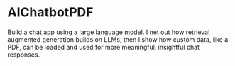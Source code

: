 # AIChatbotPDF
Build a chat app using a large language model. I net out how retrieval augmented generation builds on LLMs, then I show how custom data, like a PDF, can be loaded and used for more meaningful, insightful chat responses.

